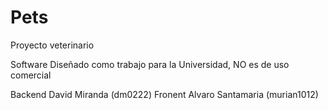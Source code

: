 # Pets
Proyecto veterinario

Software Diseñado como trabajo para la Universidad, NO es de uso comercial

Backend David Miranda (dm0222)
Fronent Alvaro Santamaria (murian1012)
